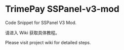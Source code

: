 # TrimePay SSPanel-v3-mod
Code Snippet for SSPanel V3 Mod.



请进入 Wiki 获取具体教程。

Please visit project wiki for detailed steps.